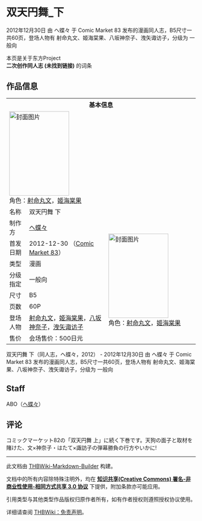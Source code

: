 # 双天円舞_下

<!-- source html: G:\repos\THBWiki-Markdown-Builder\THBWikiMarkdown\Temp\main\5\52\ns0%3A%E5%8F%8C%E5%A4%A9%E5%86%86%E8%88%9E_%E4%B8%8B.html -->

2012年12月30日 由 ヘ蝶々 于 Comic Market 83 发布的漫画同人志，B5尺寸一共60页，登场人物有 射命丸文、姬海棠果、八坂神奈子、洩矢诹访子，分级为 一般向

本页是关于东方Project  
 **二次创作同人志 (未找到链接)** 的词条

## 作品信息

<table><tbody><tr><th colspan="3">基本信息</th></tr><tr><td class="cover-artwork-mobile" colspan="2"><a href="./文件-双天円舞_下封面.jpg.md" class="image" title="封面图片"><img alt="封面图片" src="https://upload.thwiki.cc/thumb/5/57/%E5%8F%8C%E5%A4%A9%E5%86%86%E8%88%9E_%E4%B8%8B%E5%B0%81%E9%9D%A2.jpg/159px-%E5%8F%8C%E5%A4%A9%E5%86%86%E8%88%9E_%E4%B8%8B%E5%B0%81%E9%9D%A2.jpg" decoding="async" loading="lazy" width="159" height="224" srcset="https://upload.thwiki.cc/thumb/5/57/%E5%8F%8C%E5%A4%A9%E5%86%86%E8%88%9E_%E4%B8%8B%E5%B0%81%E9%9D%A2.jpg/238px-%E5%8F%8C%E5%A4%A9%E5%86%86%E8%88%9E_%E4%B8%8B%E5%B0%81%E9%9D%A2.jpg 1.5x, https://upload.thwiki.cc/thumb/5/57/%E5%8F%8C%E5%A4%A9%E5%86%86%E8%88%9E_%E4%B8%8B%E5%B0%81%E9%9D%A2.jpg/317px-%E5%8F%8C%E5%A4%A9%E5%86%86%E8%88%9E_%E4%B8%8B%E5%B0%81%E9%9D%A2.jpg 2x" data-file-width="627" data-file-height="885"></a><div class="cover-char">角色：<a href="./射命丸文.md" title="射命丸文">射命丸文</a>，<a href="./姬海棠果.md" title="姬海棠果">姬海棠果</a></div></td>
</tr><tr><td class="label">名称</td><td colspan="2"> 双天円舞 下 </td></tr><tr><td class="label">制作方</td><td><a href="./ヘ蝶々.md" title="ヘ蝶々">ヘ蝶々</a></td><td class="cover-artwork" rowspan="8" style="min-width:224px;"><a href="./文件-双天円舞_下封面.jpg.md" class="image" title="封面图片"><img alt="封面图片" src="https://upload.thwiki.cc/thumb/5/57/%E5%8F%8C%E5%A4%A9%E5%86%86%E8%88%9E_%E4%B8%8B%E5%B0%81%E9%9D%A2.jpg/159px-%E5%8F%8C%E5%A4%A9%E5%86%86%E8%88%9E_%E4%B8%8B%E5%B0%81%E9%9D%A2.jpg" decoding="async" loading="lazy" width="159" height="224" srcset="https://upload.thwiki.cc/thumb/5/57/%E5%8F%8C%E5%A4%A9%E5%86%86%E8%88%9E_%E4%B8%8B%E5%B0%81%E9%9D%A2.jpg/238px-%E5%8F%8C%E5%A4%A9%E5%86%86%E8%88%9E_%E4%B8%8B%E5%B0%81%E9%9D%A2.jpg 1.5x, https://upload.thwiki.cc/thumb/5/57/%E5%8F%8C%E5%A4%A9%E5%86%86%E8%88%9E_%E4%B8%8B%E5%B0%81%E9%9D%A2.jpg/317px-%E5%8F%8C%E5%A4%A9%E5%86%86%E8%88%9E_%E4%B8%8B%E5%B0%81%E9%9D%A2.jpg 2x" data-file-width="627" data-file-height="885"></a><div class="cover-char">角色：<a href="./射命丸文.md" title="射命丸文">射命丸文</a>，<a href="./姬海棠果.md" title="姬海棠果">姬海棠果</a></div></td>
</tr><tr><td class="label">首发日期</td><td>2012-12-30&#160;（<a href="/展会作品列表?e=Comic+Market%2383">Comic Market 83</a>）</td></tr><tr><td class="label">类型</td><td>漫画</td></tr><tr><td class="label">分级指定</td><td>一般向</td></tr><tr><td class="label">尺寸</td><td>B5</td></tr><tr><td class="label">页数</td><td>60P</td></tr><tr><td class="label">登场人物</td><td><a href="./射命丸文.md" title="射命丸文">射命丸文</a>，<a href="./姬海棠果.md" title="姬海棠果">姬海棠果</a>，<a href="./八坂神奈子.md" title="八坂神奈子">八坂神奈子</a>，<a href="./洩矢诹访子.md" title="洩矢诹访子">洩矢诹访子</a></td></tr><tr><td class="label">售价</td><td>会场售价：500日元</td></tr></tbody></table>

双天円舞 下（同人志，ヘ蝶々，2012） - 2012年12月30日 由 ヘ蝶々 于 Comic Market 83 发布的漫画同人志，B5尺寸一共60页，登场人物有 射命丸文、姬海棠果、八坂神奈子、洩矢诹访子，分级为 一般向

## Staff
  
ABO（[ヘ蝶々](./ヘ蝶々.md)）
  


## 评论

  
コミックマーケット82の「双天円舞 上」に続く下巻です。天狗の面子と取材を賭けた、文×神奈子・はたて×諏訪子の弾幕勝負の行方やいかに!
  


  
  

  





---

此文档由 [THBWiki-Markdown-Builder](https://github.com/Delsin-Yu/THBWiki-Markdown-Builder) 构建。

文档中的所有内容除特殊注明外，均在 [**知识共享(Creative Commons) 署名-非商业性使用-相同方式共享 3.0 协议**](https://creativecommons.org/licenses/by-sa/3.0/deed.zh-hans) 下提供，附加条款亦可能应用。

引用类型与其他类型作品版权归原作者所有，如有作者授权则遵照授权协议使用。

详细请查阅 [THBWiki：免责声明](https://thbwiki.cc/THBWiki:%E5%85%8D%E8%B4%A3%E5%A3%B0%E6%98%8E)。

